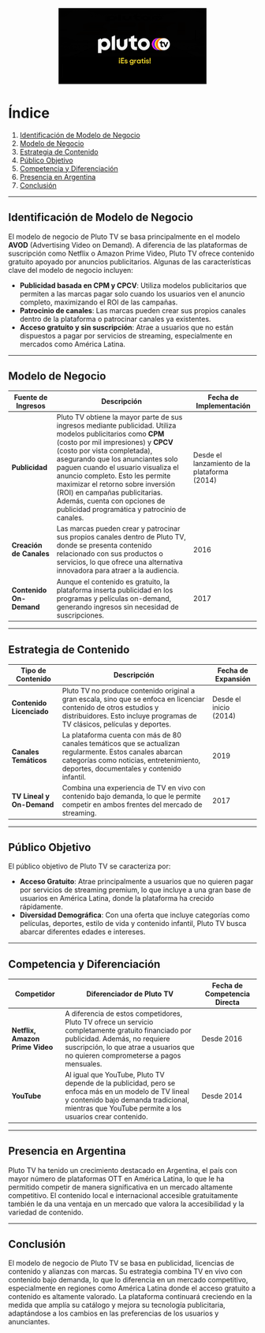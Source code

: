 <div align="center">
  <img src="../images/LogoplutoTv.jpg" alt="Logo plutoTV" width="300" height="auto">
</div>

# Índice
1. [Identificación de Modelo de Negocio](#identificación-de-modelo-de-negocio)
2. [Modelo de Negocio](#modelo-de-negocio)
3. [Estrategia de Contenido](#estrategia-de-contenido)
4. [Público Objetivo](#público-objetivo)
5. [Competencia y Diferenciación](#competencia-y-diferenciación)
6. [Presencia en Argentina](#presencia-en-argentina)
7. [Conclusión](#conclusión)

---

## Identificación de Modelo de Negocio

El modelo de negocio de Pluto TV se basa principalmente en el modelo **AVOD** (Advertising Video on Demand). A diferencia de las plataformas de suscripción como Netflix o Amazon Prime Video, Pluto TV ofrece contenido gratuito apoyado por anuncios publicitarios. Algunas de las características clave del modelo de negocio incluyen:

- **Publicidad basada en CPM y CPCV**: Utiliza modelos publicitarios que permiten a las marcas pagar solo cuando los usuarios ven el anuncio completo, maximizando el ROI de las campañas.
- **Patrocinio de canales**: Las marcas pueden crear sus propios canales dentro de la plataforma o patrocinar canales ya existentes.
- **Acceso gratuito y sin suscripción**: Atrae a usuarios que no están dispuestos a pagar por servicios de streaming, especialmente en mercados como América Latina.

---

## Modelo de Negocio

| **Fuente de Ingresos** | **Descripción** | **Fecha de Implementación** |
|------------------------|-----------------|-----------------------------|
| **Publicidad**          | Pluto TV obtiene la mayor parte de sus ingresos mediante publicidad. Utiliza modelos publicitarios como **CPM** (costo por mil impresiones) y **CPCV** (costo por vista completada), asegurando que los anunciantes solo paguen cuando el usuario visualiza el anuncio completo. Esto les permite maximizar el retorno sobre inversión (ROI) en campañas publicitarias. Además, cuenta con opciones de publicidad programática y patrocinio de canales. | Desde el lanzamiento de la plataforma (2014) |
| **Creación de Canales** | Las marcas pueden crear y patrocinar sus propios canales dentro de Pluto TV, donde se presenta contenido relacionado con sus productos o servicios, lo que ofrece una alternativa innovadora para atraer a la audiencia. | 2016 |
| **Contenido On-Demand** | Aunque el contenido es gratuito, la plataforma inserta publicidad en los programas y películas on-demand, generando ingresos sin necesidad de suscripciones. | 2017 |

---

## Estrategia de Contenido

| **Tipo de Contenido**   | **Descripción** | **Fecha de Expansión** |
|------------------------|-----------------|------------------------|
| **Contenido Licenciado**| Pluto TV no produce contenido original a gran escala, sino que se enfoca en licenciar contenido de otros estudios y distribuidores. Esto incluye programas de TV clásicos, películas y deportes. | Desde el inicio (2014) |
| **Canales Temáticos**   | La plataforma cuenta con más de 80 canales temáticos que se actualizan regularmente. Estos canales abarcan categorías como noticias, entretenimiento, deportes, documentales y contenido infantil. | 2019 |
| **TV Lineal y On-Demand** | Combina una experiencia de TV en vivo con contenido bajo demanda, lo que le permite competir en ambos frentes del mercado de streaming. | 2017 |

---

## Público Objetivo

El público objetivo de Pluto TV se caracteriza por:

- **Acceso Gratuito**: Atrae principalmente a usuarios que no quieren pagar por servicios de streaming premium, lo que incluye a una gran base de usuarios en América Latina, donde la plataforma ha crecido rápidamente.
- **Diversidad Demográfica**: Con una oferta que incluye categorías como películas, deportes, estilo de vida y contenido infantil, Pluto TV busca abarcar diferentes edades e intereses.

---

## Competencia y Diferenciación

| **Competidor**         | **Diferenciador de Pluto TV** | **Fecha de Competencia Directa** |
|------------------------|------------------------------|----------------------------------|
| **Netflix, Amazon Prime Video** | A diferencia de estos competidores, Pluto TV ofrece un servicio completamente gratuito financiado por publicidad. Además, no requiere suscripción, lo que atrae a usuarios que no quieren comprometerse a pagos mensuales. | Desde 2016 |
| **YouTube**            | Al igual que YouTube, Pluto TV depende de la publicidad, pero se enfoca más en un modelo de TV lineal y contenido bajo demanda tradicional, mientras que YouTube permite a los usuarios crear contenido. | Desde 2014 |

---

## Presencia en Argentina

Pluto TV ha tenido un crecimiento destacado en Argentina, el país con mayor número de plataformas OTT en América Latina, lo que le ha permitido competir de manera significativa en un mercado altamente competitivo. El contenido local e internacional accesible gratuitamente también le da una ventaja en un mercado que valora la accesibilidad y la variedad de contenido.

---

## Conclusión

El modelo de negocio de Pluto TV se basa en publicidad, licencias de contenido y alianzas con marcas. Su estrategia combina TV en vivo con contenido bajo demanda, lo que lo diferencia en un mercado competitivo, especialmente en regiones como América Latina donde el acceso gratuito a contenido es altamente valorado. La plataforma continuará creciendo en la medida que amplía su catálogo y mejora su tecnología publicitaria, adaptándose a los cambios en las preferencias de los usuarios y anunciantes.
